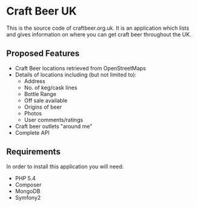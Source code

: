 Craft Beer UK
=============

This is the source code of craftbeer.org.uk. It is an application which lists
and gives information on where you can get craft beer throughout the UK.

Proposed Features
-----------------

* Craft Beer locations retrieved from OpenStreetMaps
* Details of locations including (but not limited to):
    * Address
    * No. of keg/cask lines
    * Bottle Range
    * Off sale available
    * Origins of beer
    * Photos
    * User comments/ratings
* Craft beer outlets "around me"
* Complete API

Requirements
------------

In order to install this application you will need:
* PHP 5.4
* Composer
* MongoDB
* Symfony2
